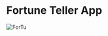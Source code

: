 # Fortune Teller App

![ForTu](https://github.com/phoenixen/ForTu/blob/main/Screenshot_1625649412.png)

